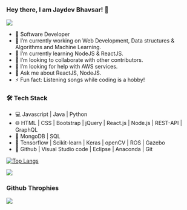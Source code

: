 ### Hey there, I am Jaydev Bhavsar! 👋
![](https://komarev.com/ghpvc/?username=jaydev07&color=brightgreen)

- 💼 Software Developer
- 🔭 I’m currently working on Web Development, Data structures & Algorithms and Machine Learning.
- 🌱 I’m currently learning NodeJS & ReactJS.
- 👯 I’m looking to collaborate with other contributors.
- 🤔 I’m looking for help with AWS services.
- 💬 Ask me about ReactJS, NodeJS.
- ⚡ Fun fact: Listening songs while coding is a hobby!

### 🛠 Tech Stack
- 💻 Javascript | Java | Python
- 🌐 HTML | CSS | Bootstrap | jQuery | React.js | Node.js | REST-API | GraphQL
- 🔭 MongoDB | SQL 
- 🐍 Tensorflow | Scikit-learn | Keras | openCV | ROS | Gazebo
- 🔧 Github | Visual Studio code | Eclipse | Anaconda | Git


[![Top Langs](https://github-readme-stats.vercel.app/api/top-langs/?username=jaydev07&layout=compact&title_color=ffffff&bg_color=000000&text_color=ffffff)](https://github.com/jayde07/github-readme-stats)

<img src="https://github-readme-stats.vercel.app/api?username=jaydev07&&show_icons=true&title_color=FFD700&icon_color=7fff00&text_color=daf7dc&bg_color=000000" />

<!-- <img align="center" src="https://github-readme-streak-stats.herokuapp.com/?user=jaydev07&count_private=true&theme=gruvbox_duo" alt="Jas-Script" /> -->

### Github Throphies

<img src="https://github-profile-trophy.vercel.app/?username=jaydev07&theme=juicyfresh&no-bg=true&&row=1&column=4" />







